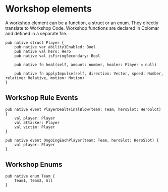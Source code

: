 # Workshop elements

A workshop element can be a function, a struct or an enum. 
They directly translate to Workshop Code. 
Workshop functions are declared in Colomar and defined in a separate file.

```
pub native struct Player {
    pub native var ability1Enabled: Bool
    pub native val hero: Hero
    pub native val isFiringSecondary: Bool

    pub native fn heal(self, amount: number, healer: Player = null)

    pub native fn applyImpulse(self, direction: Vector, speed: Number, relative: Relative, motion: Motion)
}
```

## Workshop Rule Events

```` 
pub native event PlayerDealtFinalBlow(team: Team, heroSlot: HeroSlot) {
    val player: Player
    val attacker: Player
    val victim: Player
}

pub native event OngoingEachPlayer(team: Team, heroSlot: HeroSlot) {
    val player: Player
}
````

## Workshop Enums

```
pub native enum Team {
    Team1, Team2, All
}
```

